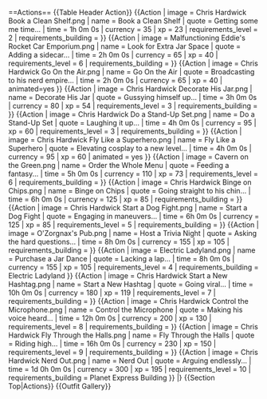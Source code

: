 ==Actions==
{{Table Header Action}}
{{Action
| image = Chris Hardwick Book a Clean Shelf.png
| name = Book a Clean Shelf
| quote = Getting some me time...
| time = 1h 0m 0s
| currency = 35
| xp = 23
| requirements_level = 2
| requirements_building = 
}}
{{Action
| image = Malfunctioning Eddie's Rocket Car Emporium.png
| name = Look for Extra Jar Space
| quote = Adding a sidecar...
| time = 2h 0m 0s
| currency = 65
| xp = 40
| requirements_level = 6
| requirements_building = 
}}
{{Action
| image = Chris Hardwick Go On the Air.png
| name = Go On the Air
| quote = Broadcasting to his nerd empire...
| time = 2h 0m 0s
| currency = 65
| xp = 40
| animated=yes
}}
{{Action
| image = Chris Hardwick Decorate His Jar.png
| name = Decorate His Jar
| quote = Gussying himself up...
| time = 3h 0m 0s
| currency = 80
| xp = 54
| requirements_level = 3
| requirements_building = 
}}
{{Action
| image = Chris Hardwick Do a Stand-Up Set.png
| name = Do a Stand-Up Set
| quote = Laughing it up...
| time = 4h 0m 0s
| currency = 95
| xp = 60
| requirements_level = 3
| requirements_building = 
}}
{{Action
| image = Chris Hardwick Fly Like a Superhero.png
| name = Fly Like a Superhero
| quote = Elevating cosplay to a new level...
| time = 4h 0m 0s
| currency = 95
| xp = 60
| animated = yes
}}
{{Action
| image = Cavern on the Green.png
| name = Order the Whole Menu
| quote = Feeding a fantasy...
| time = 5h 0m 0s
| currency = 110
| xp = 73
| requirements_level = 6
| requirements_building = 
}}
{{Action
| image = Chris Hardwick Binge on Chips.png
| name = Binge on Chips
| quote = Going straight to his chin...
| time = 6h 0m 0s
| currency = 125
| xp = 85
| requirements_building = 
}}
{{Action
| image = Chris Hardwick Start a Dog Fight.png
| name = Start a Dog Fight
| quote = Engaging in maneuvers...
| time = 6h 0m 0s
| currency = 125
| xp = 85
| requirements_level = 5
| requirements_building = 
}}
{{Action
| image = O'Zorgnax's Pub.png
| name = Host a Trivia Night
| quote = Asking the hard questions...
| time = 8h 0m 0s
| currency = 155
| xp = 105
| requirements_building = 
}}
{{Action
| image = Electric Ladyland.png
| name = Purchase a Jar Dance
| quote = Lacking a lap...
| time = 8h 0m 0s
| currency = 155
| xp = 105
| requirements_level = 4
| requirements_building = Electric Ladyland
}}
{{Action
| image = Chris Hardwick Start a New Hashtag.png
| name = Start a New Hashtag
| quote = Going viral...
| time = 10h 0m 0s
| currency = 180
| xp = 119
| requirements_level = 7
| requirements_building = 
}}
{{Action
| image = Chris Hardwick Control the Microphone.png
| name = Control the Microphone
| quote = Making his voice heard...
| time = 12h 0m 0s
| currency = 200
| xp = 130
| requirements_level = 8
| requirements_building = 
}}
{{Action
| image = Chris Hardwick Fly Through the Halls.png
| name = Fly Through the Halls
| quote = Riding high...
| time = 16h 0m 0s
| currency = 230
| xp = 150
| requirements_level = 9
| requirements_building = 
}}
{{Action
| image = Chris Hardwick Nerd Out.png
| name = Nerd Out
| quote = Arguing endlessly...
| time = 1d 0h 0m 0s
| currency = 300
| xp = 195
| requirements_level = 10
| requirements_building = Planet Express Building
}}
|}
{{Section Top|Actions}}
{{Outfit Gallery}}
